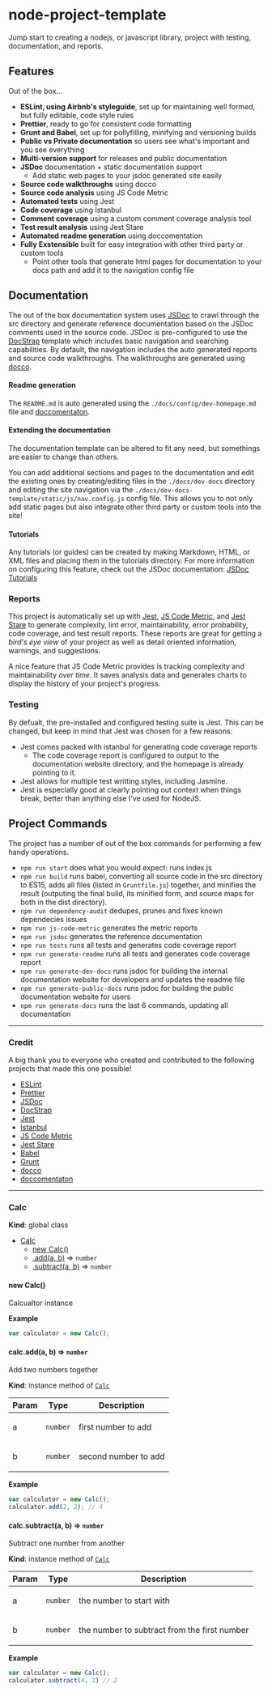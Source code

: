 # node-project-template

Jump start to creating a nodejs, or javascript library, project with testing, documentation, and reports.

## Features

Out of the box...

- **ESLint, using Airbnb's styleguide**, set up for maintaining well formed, but fully editable, code style rules
- **Prettier**, ready to go for consistent code formatting
- **Grunt and Babel**, set up for pollyfilling, minifying and versioning builds
- **Public vs Private documentation** so users see what's important and you see everything
- **Multi-version support** for releases and public documentation
- **JSDoc** documentation + static documentation support
  - Add static web pages to your jsdoc generated site easily
- **Source code walkthroughs** using docco
- **Source code analysis** using JS Code Metric
- **Automated tests** using Jest
- **Code coverage** using Istanbul
- **Comment coverage** using a custom comment coverage analysis tool
- **Test result analysis** using Jest Stare
- **Automated readme generation** using doccomentation
- **Fully Exstensible** built for easy integration with other third party or custom tools
  - Point other tools that generate html pages for documentation to your docs path and add it to the navigation config file

## Documentation

The out of the box documentation system uses [JSDoc](https://jsdoc.app/) to crawl through the src directory and generate reference documentation based on the JSDoc comments used in the source code. JSDoc is pre-configured to use the [DocStrap](https://github.com/docstrap/docstrap) template which includes basic navigation and searching capabilities. By default, the navigation includes the auto generated reports and source code walkthroughs. The walkthroughs are generated using [docco](https://www.npmjs.com/package/docco).

#### Readme generation

The `README.md` is auto generated using the `./docs/config/dev-homepage.md` file and [doccomentaton](https://www.npmjs.com/package/doccomentation).

#### Extending the documentation

The documentation template can be altered to fit any need, but somethings are easier to change than others.

You can add additional sections and pages to the documentation and edit the existing ones by creating/editing files in the `./docs/dev-docs` directory and editing the site navigation via the `./docs/dev-docs-template/static/js/nav.config.js` config file.
This allows you to not only add static pages but also integrate other third party or custom tools into the site!

#### Tutorials

Any tutorials (or guides) can be created by making Markdown, HTML, or XML files and placing them in the tutorials directory. For more information on configuring this feature, check out the JSDoc documentation: [JSDoc Tutorials](https://jsdoc.app/about-tutorials.html)

### Reports

This project is automatically set up with [Jest](https://jestjs.io/), [JS Code Metric](https://www.npmjs.com/package/js-code-metric), and [Jest Stare](https://www.npmjs.com/package/jest-stare) to generate complexity, lint error, maintainability, error probability, code coverage, and test result reports. These reports are great for getting a _bird's eye view_ of your project as well as detail oriented information, warnings, and suggestions.

A nice feature that JS Code Metric provides is tracking complexity and maintainability _over time_. It saves analysis data and generates charts to display the history of your project's progress.

### Testing

By defualt, the pre-installed and configured testing suite is Jest. This can be changed, but keep in mind that Jest was chosen for a few reasons:

- Jest comes packed with istanbul for generating code coverage reports
  - The code coverage report is configured to output to the documentation website directory, and the homepage is already pointing to it.
- Jest allows for multiple test writting styles, including Jasmine.
- Jest is especially good at clearly pointing out context when things break, better than anything else I've used for NodeJS.

## Project Commands

The project has a number of out of the box commands for performing a few handy operations.

- `npm run start` does what you would expect: runs index.js
- `npm run build` runs babel, converting all source code in the src directory to ES15, adds all files (listed in `Gruntfile.js`) together, and minifies the result (outputing the final build, its minified form, and source maps for both in the dist directory).
- `npm run dependency-audit` dedupes, prunes and fixes known dependecies issues
- `npm run js-code-metric` generates the metric reports
- `npm run jsdoc` generates the reference documentation
- `npm run tests` runs all tests and generates code coverage report
- `npm run generate-readme` runs all tests and generates code coverage report
- `npm run generate-dev-docs` runs jsdoc for building the internal documentation website for developers and updates the readme file
- `npm run generate-public-docs` runs jsdoc for building the public documentation website for users
- `npm run generate-docs` runs the last 6 commands, updating all documentation

---

### Credit

A big thank you to everyone who created and contributed to the following projects that made this one possible!

- [ESLint](https://eslint.org/)
- [Prettier](https://prettier.io/)
- [JSDoc](https://jsdoc.app/)
- [DocStrap](https://github.com/docstrap/docstrap)
- [Jest](https://jestjs.io/)
- [Istanbul](https://istanbul.js.org/)
- [JS Code Metric](https://www.npmjs.com/package/js-code-metric)
- [Jest Stare](https://www.npmjs.com/package/jest-stare)
- [Babel](https://babeljs.io/)
- [Grunt](https://gruntjs.com/)
- [docco](https://www.npmjs.com/package/docco)
- [doccomentaton](https://www.npmjs.com/package/doccomentation)

---


<a name="Calc"></a>

### Calc
**Kind**: global class  

* [Calc](#Calc)
    * [new Calc()](#new_Calc_new)
    * [.add(a, b)](#Calc+add) ⇒ <code>number</code>
    * [.subtract(a, b)](#Calc+subtract) ⇒ <code>number</code>

<a name="new_Calc_new"></a>

#### new Calc()
Calcualtor instance

**Example**  
```js
var calculator = new Calc();
```
<a name="Calc+add"></a>

#### calc.add(a, b) ⇒ <code>number</code>
Add two numbers together

**Kind**: instance method of [<code>Calc</code>](#Calc)  
<table>
  <thead>
    <tr>
      <th>Param</th><th>Type</th><th>Description</th>
    </tr>
  </thead>
  <tbody>
<tr>
    <td>a</td><td><code>number</code></td><td><p>first number to add</p>
</td>
    </tr><tr>
    <td>b</td><td><code>number</code></td><td><p>second number to add</p>
</td>
    </tr>  </tbody>
</table>

**Example**  
```js
var calculator = new Calc();calculator.add(2, 2); // 4
```
<a name="Calc+subtract"></a>

#### calc.subtract(a, b) ⇒ <code>number</code>
Subtract one number from another

**Kind**: instance method of [<code>Calc</code>](#Calc)  
<table>
  <thead>
    <tr>
      <th>Param</th><th>Type</th><th>Description</th>
    </tr>
  </thead>
  <tbody>
<tr>
    <td>a</td><td><code>number</code></td><td><p>the number to start with</p>
</td>
    </tr><tr>
    <td>b</td><td><code>number</code></td><td><p>the number to subtract from the first number</p>
</td>
    </tr>  </tbody>
</table>

**Example**  
```js
var calculator = new Calc();calculator.subtract(4, 2) // 2
```
